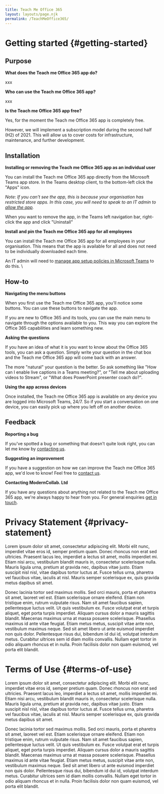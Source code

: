 ```yaml
---
title: Teach Me Office 365
layout: layouts/page.njk
permalink: /TeachMeOffice365/
---
```

# Getting started {#getting-started}

## Purpose

**What does the Teach me Office 365 app do?**

xxx

**Who can use the Teach me Office 365 app?**

xxx

**Is the Teach me Office 365 app free?**

Yes, for the moment the Teach me Office 365 app is completely free.  

However, we will implement a subscription model during the second half (H2) of 2021.  This will allow us to cover costs for infrastructure, maintenance, and further development.  

## Installation

**Installing or removing the Teach me Office 365 app as an individual user**

You can install the Teach me Office 365 app directly from the Microsoft Teams app store.  In the Teams desktop client, to the bottom-left click the "Apps" icon. 

*Note: If you can't see the app, this is because your organisation has restricted store apps.  In this case, you will need to speak to an IT admin to [allow the app](https://docs.microsoft.com/en-us/microsoftteams/manage-apps#allow-and-block-apps).* 

When you want to remove the app, in the Teams left navigation bar, right-click the app and click "Uninstall"

**Install and pin the Teach me Office 365 app for all employees**

You can install the Teach me Office 365 app for all employees in your organisation.  This means that the app is available for all and does not need to be individually downloaded each time.  

An IT admin will need to [manage app setup policies in Microsoft Teams](https://docs.microsoft.com/en-us/microsoftteams/teams-app-setup-policies) to do this.  \

## How-to

**Navigating the menu buttons**

When you first use the Teach me Office 365 app, you'll notice some buttons.  You can use these buttons to navigate the app.  

If you are new to Office 365 and its tools, you can use the main menu to navigate through the options available to you.  This way you can explore the Office 365 capabilities and learn something new.  

**Asking the questions**

If you have an idea of what it is you want to know about the Office 365 tools, you can ask a question.  Simply write your question in the chat box and the Teach me Office 365 app will come back with an answer.  

The more "natural" your question is the better.  So ask something like "How can I enable live captions in a Teams meeting?", or "Tell me about uploading videos to Stream", or "What does PowerPoint presenter coach do?".

**Using the app across devices**

Once installed, the Teach me Office 365 app is available on any device you are logged into Microsoft Teams, 24/7.  So if you start a conversation on one device, you can easily pick up where you left off on another device. 

## Feedback

**Reporting a bug**

If you've spotted a bug or something that doesn't quite look right, you can let me know by [contacting us](<mailto: dan@moderncollab.co.uk>).  

**Suggesting an improvement**

If you have a suggestion on how we can improve the Teach me Office 365 app, we'd love to know! Feel free to [contact us](<mailto: dan@moderncollab.co.uk>).   

**Contacting ModernCollab. Ltd**

If you have any questions about anything not related to the Teach me Office 365 app, we're always happy to hear from you.  For general enquiries [get in touch](https://moderncollab.co.uk/#contact).  

# Privacy Statement {#privacy-statement}

Lorem ipsum dolor sit amet, consectetur adipiscing elit. Morbi elit nunc, imperdiet vitae eros id, semper pretium quam. Donec rhoncus non erat sed ultricies. Praesent lacus leo, imperdiet a lectus sit amet, mollis imperdiet mi. Etiam nisi arcu, vestibulum blandit mauris in, consectetur scelerisque nulla. Mauris ligula urna, pretium at gravida nec, dapibus vitae justo. Etiam suscipit nisl nisl, vitae dapibus tortor luctus at. Fusce tellus urna, pharetra vel faucibus vitae, iaculis at nisl. Mauris semper scelerisque ex, quis gravida metus dapibus sit amet.

Donec lacinia tortor sed maximus mollis. Sed orci mauris, porta et pharetra sit amet, laoreet vel est. Etiam scelerisque ornare eleifend. Etiam non tristique enim, rutrum vulputate risus. Nam sit amet faucibus sapien, pellentesque luctus velit. Ut quis vestibulum ex. Fusce volutpat erat et turpis aliquet, eget porta turpis imperdiet. Aliquam cursus dolor a mauris sagittis blandit. Maecenas maximus urna at massa posuere scelerisque. Phasellus maximus id ante vitae feugiat. Etiam metus metus, suscipit vitae ante non, vestibulum maximus neque. Sed sit amet libero ut ante euismod imperdiet non quis dolor. Pellentesque risus dui, bibendum id dui id, volutpat interdum metus. Curabitur ultrices sem id diam mollis convallis. Nullam eget tortor in odio aliquam rhoncus et in nulla. Proin facilisis dolor non quam euismod, vel porta elit blandit.

# Terms of Use {#terms-of-use}

Lorem ipsum dolor sit amet, consectetur adipiscing elit. Morbi elit nunc, imperdiet vitae eros id, semper pretium quam. Donec rhoncus non erat sed ultricies. Praesent lacus leo, imperdiet a lectus sit amet, mollis imperdiet mi. Etiam nisi arcu, vestibulum blandit mauris in, consectetur scelerisque nulla. Mauris ligula urna, pretium at gravida nec, dapibus vitae justo. Etiam suscipit nisl nisl, vitae dapibus tortor luctus at. Fusce tellus urna, pharetra vel faucibus vitae, iaculis at nisl. Mauris semper scelerisque ex, quis gravida metus dapibus sit amet.

Donec lacinia tortor sed maximus mollis. Sed orci mauris, porta et pharetra sit amet, laoreet vel est. Etiam scelerisque ornare eleifend. Etiam non tristique enim, rutrum vulputate risus. Nam sit amet faucibus sapien, pellentesque luctus velit. Ut quis vestibulum ex. Fusce volutpat erat et turpis aliquet, eget porta turpis imperdiet. Aliquam cursus dolor a mauris sagittis blandit. Maecenas maximus urna at massa posuere scelerisque. Phasellus maximus id ante vitae feugiat. Etiam metus metus, suscipit vitae ante non, vestibulum maximus neque. Sed sit amet libero ut ante euismod imperdiet non quis dolor. Pellentesque risus dui, bibendum id dui id, volutpat interdum metus. Curabitur ultrices sem id diam mollis convallis. Nullam eget tortor in odio aliquam rhoncus et in nulla. Proin facilisis dolor non quam euismod, vel porta elit blandit.